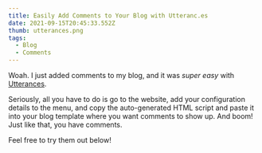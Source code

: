 ```yaml
---
title: Easily Add Comments to Your Blog with Utteranc.es
date: 2021-09-15T20:45:33.552Z
thumb: utterances.png
tags:
  - Blog
  - Comments
---
```

Woah. I just added comments to my blog, and it was *super easy* with [Utterances](https://utteranc.es).

Seriously, all you have to do is go to the website, add your configuration details to the menu, and copy the auto-generated HTML script and paste it into your blog template where you want comments to show up. And boom! Just like that, you have comments.

Feel free to try them out below!